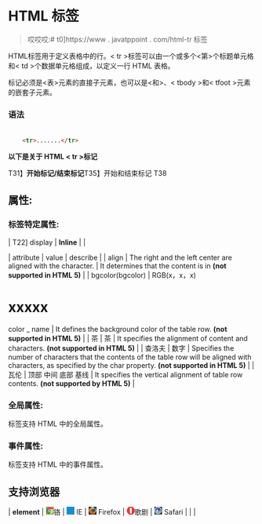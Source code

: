 # HTML 标签

> 哎哎哎:# t0]https://www . javatppoint . com/html-tr 标签

HTML<tr>标签用于定义表格中的行。< tr >标签可以由一个或多个<第>个标题单元格和< td >个数据单元格组成，以定义一行 HTML 表格。

<tr>标记必须是<表>元素的直接子元素，也可以是<和>、< tbody >和< tfoot >元素的嵌套子元素。

### 语法

```html

    <tr>.......</tr> 

```

**以下是关于 HTML < tr >标记**

T31】**开始标记/结束标记**T35】开始和结束标记 T38

## 属性:

### 标签特定属性:

| T22] display | **Inline** |  |

| attribute | value | describe |
| align | The right
and the left
center
are aligned with the
character. | It determines that the content is in **(not supported in HTML 5)** |
| bgcolor(bgcolor) | RGB(x，x，x)
# xxxxx
color _ name | It defines the background color of the table row. **(not supported in HTML 5)** |
| 茶 | 茶 | It specifies the alignment of content and characters. **(not supported in HTML 5)** |
| 查洛夫 | 数字 | Specifies the number of characters that the contents of the table row will be aligned with characters, as specified by the char property. **(not supported in HTML 5)** |
| 瓦伦 | 顶部
中间
底部
基线 | It specifies the vertical alignment of table row contents. **(not supported by HTML 5)** |

### 全局属性:

<tr>标签支持 HTML 中的全局属性。

### 事件属性:

<tr>标签支持 HTML 中的事件属性。

## 支持浏览器

| **element** | ![chrome browser](img/4fbdc93dc2016c5049ed108e7318df19.png)铬 | ![ie browser](img/83dd23df1fe8373fd5bf054b2c1dd88b.png) IE | ![firefox browser](img/4f001fff393888a8a807ed29b28145d1.png) Firefox | ![opera browser](img/6cad4a592cc69a052056a0577b4aac65.png)歌剧 | ![safari browser](img/a0f6a9711a92203c5dc5c127fe9c9fca.png) Safari |
|  |